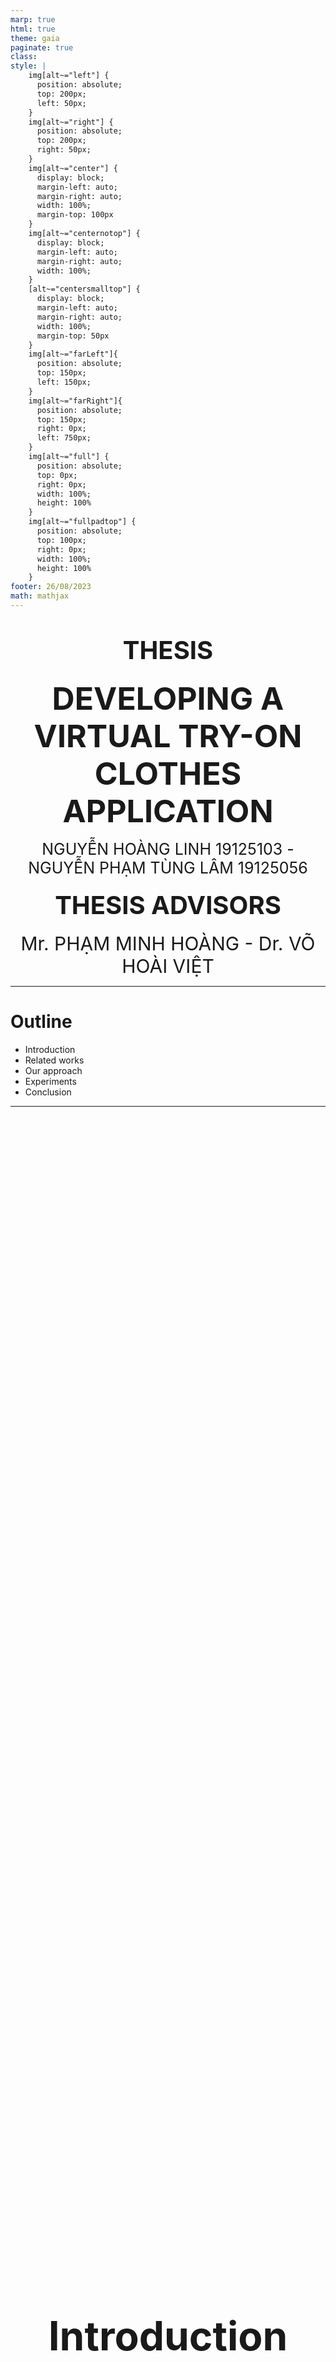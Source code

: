 ```yaml
---
marp: true
html: true
theme: gaia
paginate: true
class: 
style: |
    img[alt~="left"] {
      position: absolute;
      top: 200px;
      left: 50px;
    }
    img[alt~="right"] {
      position: absolute;
      top: 200px;
      right: 50px;
    }
    img[alt~="center"] {
      display: block;
      margin-left: auto;
      margin-right: auto;
      width: 100%;
      margin-top: 100px
    }
    img[alt~="centernotop"] {
      display: block;
      margin-left: auto;
      margin-right: auto;
      width: 100%;
    }
    [alt~="centersmalltop"] {
      display: block;
      margin-left: auto;
      margin-right: auto;
      width: 100%;
      margin-top: 50px
    }
    img[alt~="farLeft"]{
      position: absolute;
      top: 150px;
      left: 150px;
    }
    img[alt~="farRight"]{
      position: absolute;
      top: 150px;
      right: 0px;
      left: 750px;
    }
    img[alt~="full"] {
      position: absolute;
      top: 0px;
      right: 0px;
      width: 100%;
      height: 100%
    }
    img[alt~="fullpadtop"] {
      position: absolute;
      top: 100px;
      right: 0px;
      width: 100%;
      height: 100%
    }
footer: 26/08/2023 
math: mathjax
---
```

<div style="text-align:center">

# <span style="font-size:40px">THESIS</span>

### <span style="font-size:50px">DEVELOPING A VIRTUAL TRY-ON CLOTHES APPLICATION</span>

<span style="font-size:25px">NGUYỄN HOÀNG LINH 19125103 - NGUYỄN PHẠM TÙNG LÂM 19125056</span>

#### <span style="font-size:40px">THESIS ADVISORS</span>

<span style="font-size:30px">Mr. PHẠM MINH HOÀNG - Dr. VÕ HOÀI VIỆT</span>

</div>

---
# Outline
- Introduction
- Related works 
- Our approach 
- Experiments
- Conclusion

---
<div style="display:flex;justify-content:center;align-items:center;height:100%">
  
### <span style="font-size:64px;text-align:center">Introduction</span>
</div>

---
# Motivation

|                 |                     |
|-----------------|---------------------|
| **Traditional Shopping** | **Online Shopping**     |
| Require visit stores physically | Convenience         |
| Limited inventory | Wider range of products
| Able to try-on clothes | Unable to try on clothes |
| <div style="text-align:center"><img src="Traditional%20Shopping.png" alt="Traditional Shopping" width="400"/> | <div style="text-align:center"><img src="Online%20Shopping.png" alt="Online Shopping" width="350"/> |

---
# Problem Statements
- Virtual try-on task: Digitally try-on clothes or accessories
- Require only a human image and a cloth image
- Front view, with a clear background and minimal noise

![width:700 centernotop](app-introduce.png)

---

<div style="display:flex;justify-content:center;align-items:center;height:100%">
  
### <span style="font-size:64px;text-align:center">Related Works</span>
</div>

---

## Several approaches to Virtual Try-on

|                 |                     |  |
|-----------------|---------------------|--|
| <div style="width:320px">**Image-based (2D) Virtual Try-on** | <div style="width:300px">**3D Virtual Try-on**  | <div style="width:370px"> **Multi-pose guided virtual try-on** |
| <span style="font-size:30px">Use a 2D image of the person and the clothing item</span>| <span style="font-size:30px">Employs 3D models to simulate clothing on a person's body </span> | <span style="font-size:30px">Transfer clothes onto a person image under diverse poses </span>|
|<span style="font-size:30px">Suitable for mobile apps and e-commerce platforms </span> | <span style="font-size:30px">Commonly used in virtual reality (VR) applications and high-end fashion industry </span>|<span style="font-size:30px">Used in various applications for versatile try-on experiences </span>|

<!-- - Virtual try-on with diffusion models -->

---
### Image-based Virtual Try-on
<div style="text-align:center"><img src="vton-overview.png" style="width:50%;float:right;"></div>

- <span style="font-size:30px">VITON (2018): An Image-based Virtual Try-on Network [1]</span>

- <span style="font-size:30px">VITON-HD (2021): High-Resolution Virtual Try-On via Misalignment-Aware Normalization [2]</span>

- <span style="font-size:30px">HR-VTON (2022): High-Resolution Virtual Try-On with Misalignment and Occlusion-Handled Conditions [3]</span>

---
### 3D Virtual Try-on 

- <span style="font-size:30px">DeepWrinkles (2018): Accurate and Realistic Clothing Modeling [4]</span>
- <span style="font-size:30px">TailorNet (2020): Predicting Clothing in 3D as a Function of Human Pose, Shape and Garment Style [5]</span>
- <span style="font-size:30px">M3D-VTON (2021): A Monocular-to-3D Virtual Try-On Network [6]</span>

<div style="text-align:center"><img src="tailornet.png" style="width:48%;"></div>

---
### Multi-Pose Guided Virtual Try-on

<div style="text-align:center"><img src="MG-VTON.png" style="width:70%;float:right;"></div>

- <span style="font-size:30px">MG-VTON (2019): Towards Multi-pose Guided Virtual Try-on Network [7]</span>

- <span style="font-size:30px">SPG-VTON (2021): Semantic Prediction Guidance for Multi-pose Virtual Try-on [8]</span>


<div style="display:flex;justify-content:center;align-items:center;height:100%">
  
### <span style="font-size:64px;text-align:center">Implementation</span>
</div>

---
<div style="display:flex;justify-content:center;align-items:center;height:100%">
  
### <span style="font-size:64px;text-align:center">Our Approach</span>
</div>

---

# Objectives

- Focus on HR-VITON[1] model, an promising image-based virtual try-on approach
- Investigate and improve the performance of the model by exploring different loss functions
- A virtual try-on web application applying the model

---

<div style="display:flex;justify-content:left;align-items:center;height:5px">
  
### <span style="font-size:60px;">System Overview</span>
</div>

![w:1100 centersmalltop](framework.png)

---


# Preprocessing Module

![width:800 centernotop](pre-processing.png)

<!-- ---

![width:850 centernotop](pre-processing_agnostic.png)

<div style="color: black; font-size: 30px; margin-top: 30px; text-align: center; ">
  <b>Clothing-agnostic Processing Flow </b>
</div> -->

---

### Try-On Condition Module

![width:900 centernotop](tryon-condition.png)


---

## Generator architecture
![w:1050 centernotop](Generator.png)

<!-- <div style="color: white; font-size: 30px; margin-top: 150px; margin-left:700px ">
<b>Generator Architecture</b>

- Two encoders  
- Four feature fusion blocks
- Condition Aligning stage --> -->

<!-- </div> -->
---

![w:1300 centernotop](Encoder.png)

---

### Feature Fusion Blocks

<!-- - Has two routes: the flow pathway and the seg pathway.
- Takes two inputs, $F_{f_{i-1}}$ and $F_{s_{i-1}}$.
- The two pathways communicate with each other to determine $F_{f_i}$ and $F_{s_i}$ simultaneously. -->


![w:1000 centernotop](Feature_Fusion_Block.png)


---
### Condition Aligning
![h:500 w:700 centernotop](ConditionAligning.png)

---
## Discriminator architecture
![w:1100 centernotop](Discriminator.png)
<!-- ![h:500 farRight](SubDiscriminator.png) -->

---

### Training Try-On Condition module

<div style="display:flex;flex-direction:row;">
<div style="display:flex;gap:0px;flex-direction:column;align-items:left">

<span style="font-size:30px;">Let :</span>

- <span style="font-size:25px;">D is the discriminator network, G is the generator network </span>
- <span style="font-size:25px;">Ground truth seg map $S$, generated seg map $\hat{S}$ </span>
- <span style="font-size:25px;">Synthetic data sample $z$ </span>

The loss function will entail a type of loss characteristic of GANs.

###### $\underset{G}{min} \; \underset{D}{max} V(D,G)=E_{S\sim p_{data}(S)} log\left(D(S)\right) + E_{z\sim p_{z}(z)} \left(1-\left(D\left(\hat{S}\right)\right)\right) \tag{4.3}$
</div>
</div>

---
### Training Try-On Condition module
<div style="display:flex;flex-direction:row;">
<div style="display:flex;gap:0px;flex-direction:column;align-items:left">

- <div style="font-size:30px;height:10px">Cross-entropy loss</div>
### <div style="font-size:25px;">$\mathcal{L}_{CE} = \sum_{i=1}^H\sum_{j=1}^W\sum_{k=1}^CS_{ijk}log(\hat{S}_{ijk})$</div>

- <div style="font-size:30px;;height:10px">L1 loss</div>
### <div style="font-size:25px;"> $\mathcal{L}_{L1} =  \sum_{i=0}^3 w_i  .\left| \left|W(c_m,F_{f_i})-S_c \right| \right|_1 +||\hat{S_c}- S_c||_1 \tag{4.5}$</div>

- <div style="font-size:30px;;height:10px">VGG loss</div>
### <div style="font-size:25px;"> $\mathcal{L}_{VGG} = \sum_{i=0}^3 w_i  . \phi(W(c,F_{f_i}),I_c) + \phi(\hat{I_c},I_c) \tag{4.6}$</div>
</div>
<div style="display:flex;flex-direction:column;justify-content:center;align-items:right">

- <span style="font-size:25px;">Ground truth map $S$, generated seg map $\hat{S}$</span>
- <span style="font-size:25px;">Predicted cloth segmentation mask $\hat{S_c}$, ground truth $S_c$</span>
- <span style="font-size:25px;">Flow pathway $F_{f_i}$ </span>
- <span style="font-size:25px;">Predicted warped clothing image $\hat{I}_c$</span>
- <span style="font-size:25px;">Ground truth warped clothing image $I_c$ </span>
-  <span style="font-size:25px;">$\phi$ represent a loss function that measures the difference between two images</span>
</div>
</div>

---

### Training Try-On Condition module

<div style="display:flex;flex-direction:row;">
<div style="display:flex;gap:0px;flex-direction:column;align-items:left">

- <div style="font-size:30px;height:10px">Loss TV</div>
### <div style="font-size:25px;">$\mathcal{L}_{TV}= ||\nabla F_{f4}|| \tag{4.7}$</div>

- <div style="font-size:30px;;height:10px">Least square GAN loss</div>
### <div style="font-size:25px;">$\mathcal{L}_{cGAN}=\underset{G}{min}V_{LS}(G)= \frac{1}{2}E_{z\sim p_{z}(z)} \left[\left(D\left(G(z)\right)-1\right)^2\right] \tag{4.9}$</div>
</div>
<div style="display:flex;flex-direction:column;justify-content:center;align-items:right">

- <span style="font-size:25px;">$F_{f4}$ is the $4^{th}$ flow pathway   </span>
- <span style="font-size:25px;">$\nabla F_{f4}$ calculates the gradient of the flow pathway </span>
- <span style="font-size:25px;">Cloth mask $c_m$, original cloth image $c$ </span>
- <span style="font-size:25px;">D is the discriminator network, G is the generator network </span>
- <span style="font-size:25px;">Synthetic data sample $z$  </span>
</div>
</div>


---

# Training Try-On Condition module
<div style="display:flex;flex-direction:row;">
<div style="display:flex;gap:0px;flex-direction:column;align-items:left">

- <div style="font-size:30px;height:10px">Generator loss:</div>
### <div style="font-size:25px;">$\mathcal{L}_{TOCG} = \lambda_{CE} \mathcal{L}_{CE} + \mathcal{L}_{cGAN} + \lambda_{L1}\mathcal{L}_{L1} + \mathcal{L}_{VGG} + \lambda_{TV}\mathcal{L}_{TV}$</div>

- <div style="font-size:30px;;height:10px">Discriminator loss:</div>
### <div style="font-size:25px;">$\mathcal{L}_{D}^{LS} = \frac{1}{2}\mathbb{E}_{S\sim p_{data}(S)}[(D(S)-1)^2] + \frac{1}{2}\mathbb{E}_{z\sim p_z(z)}[D(G(z))^2]$</div>
</div>
<div style="display:flex;flex-direction:column;justify-content:center;align-items:right">

- <span style="font-size:25px;">Generator loss is the combination of above loss </span>
- <span style="font-size:25px;">D is the discriminator network, G is the generator network  </span>
- <span style="font-size:25px;">Synthetic data sample $z$ </span>
</div>
</div>


---


### Try-On Image Module
![width:750 centernotop](tryon-image.png)

---


### Try-on Image Generator architecture

![width:1050 centernotop](ImageGenerator.png)


---
### SPADE Residual Block

![width:1200 centernotop](ResBlock.png)

---

## Discriminator architecture
![w:1100 centernotop](DiscriminatorImage.png)

---
### Training Try-On Image


<span style="font-size:30px;">Let :</span>

- <span style="font-size:25px;">D is the discriminator network, G is the generator network </span>
- <span style="font-size:25px;">Ground truth Image $I$, generated try on image $\hat{I}$ </span>
- <span style="font-size:25px;">Synthetic data sample $z$ </span>
</div>

The loss function also involve a type of loss that is typical of GANs. 

###### $\underset{G}{min} \; \underset{D}{max} V(D,G)=E_{I\sim p_{data}(I)} log\left(D(I)\right) + E_{z\sim p_{z}(z)} \left(1-\left(D\left(\hat{I}\right)\right)\right) \tag{4.11}$

<div style="display:flex;flex-direction:row;">
<div style="display:flex;gap:0px;flex-direction:column;align-items:left">
</div>

---
### Training Try-On Image
<div style="display:flex;flex-direction:row;">
<div style="display:flex;gap:0px;flex-direction:column;align-items:left">

<span style="font-size:25px;">$L1$ loss</span>

### <span style="font-size:25px;">$\mathcal{L}_{L1} =  ||\hat{I}- I||_1 \tag{4.12}$</span>
<span style="font-size:25px;">Feature Matching loss </span>

### <span style="font-size:25px;">$\mathcal{L}_{FM}=\frac{1}{k}\sum_{i=0}^{k-1}||Di(G(z)) - Di(I_i)||_1$</span>
<span style="font-size:25px;">VGG loss</span>

### <div style="font-size:25px;"> $\mathcal{L}_{VGG} = \phi(\hat{I},I) \tag{4.6}$</div>
</div>
<div style="display:flex;flex-direction:column;justify-content:center;align-items:right">

- <span style="font-size:25px;">Ground truth $I$, generated try on image $\hat{I}$</span>
- <span style="font-size:25px;">$I_i$ is the real image from the $i^{th}$ layer.</span>
- <span style="font-size:25px;">$D_i(I_i)$ is the feature map from the $i^{th}$ layer of the discriminator </span>
-  <span style="font-size:25px;">$\phi$ represent a loss function that measures the difference between two images</span>
</div>
</div>

---
### Training Try-On Image
Apply different loss to $\mathcal{L}_{TOIG}^{cGAN}$ in each experiment
- Hinge Loss
- Least square loss
- Cross Entropy

---

### Training Try-On Image
<div style="display:flex;flex-direction:row;">
<div style="display:flex;gap:0px;flex-direction:column;align-items:left">

- <div style="font-size:30px;height:10px">Generator loss:</div>
### <div style="font-size:25px;height:0px">$\mathcal{L}_{TOIG} = \mathcal{L}_{TOIG}^{cGAN} + \lambda_{TOIG}^{VGG}\mathcal{L}_{TOIG}^{VGG} + \lambda_{TOIG}^{FM}\mathcal{L}_{TOIG}^{FM} + \lambda_{TOIG}^{L1}\mathcal{L}_{TOIG}^{L1}$</div>

- <div style="font-size:25px;;height:0px">Discriminator loss Hinge:</div>
### <div style="font-size:25px;height:0px">$\mathcal{L}_{D}^{H} = -\mathbb{E}_{I\sim p_{data}}[\text{max}(0, -1 + D(I))] - \mathbb{E}_{z\sim p_z}[\text{max}(0, -1 - D(\hat{I}))]$</div>
- <div style="font-size:25px;;height:0px">Discriminator loss Least Square:</div>
### <div style="font-size:25px;height:0px">$\mathcal{L}_{D}^{LS} = \frac{1}{2}\mathbb{E}_{I\sim p_{data}(I)}[(D(I)-1)^2] + \frac{1}{2}\mathbb{E}_{z\sim p_z(z)}[D(\hat{I})^2]$</div>
- <div style="font-size:25px;;height:0px">Discriminator loss Cross Entropy:</div>
### <div style="font-size:25px;">$\mathcal{L}_{D}^{CE}= E_{I\sim p_{data}(I)} log\left(D(I)\right) + E_{z\sim p_{z}(z)} \left(1-\left(D\left(\hat{I}\right)\right)\right)$</div>

</div>
<div style="display:flex;flex-direction:column;justify-content:center;align-items:right">

- <span style="font-size:25px;">Generator loss is the combination of above loss </span>
- <span style="font-size:25px;">Original image $I$, generated try on image $\hat{I}$</span>
- <span style="font-size:25px;">D is the discriminator network, G is the generator network  </span>
- <span style="font-size:25px;">Synthetic data sample $z$ </span>
</div>
</div>

---

<div style="display:flex;justify-content:center;align-items:center;height:100%">
  
### <span style="font-size:64px;text-align:center">Experiments</span>
</div>

---

# Dataset

- High-resolution virtual try-on dataset from VITON-HD [2]
- 13,679 frontal-view woman and top clothing image pairs
- 1024 x 768 resolution
- 11,647 pairs for training, 2,032 for testing

<div style="display:flex;justify-content:center">

<img src="human_01.jpg" alt="Image 1" width="200"/>
<img src="cloth_01.jpg" alt="Image 2" width="200"/>
<img src="human_02.jpg" alt="Image 3" width="200"/>
<img src="cloth_02.jpg" alt="Image 4" width="200"/>

</div>

---
 <!-- ## Evaluation Metrics

 - Structural Similarity Index (SSIM)

 $SSIM(x, y) = \frac{(2\mu_x\mu_y + C_1)(2\sigma_{xy} + C_2)}{(\mu_x^2 + \mu_y^2 + C_1)(\sigma_x^2 + \sigma_y^2 + C_2)}$

 - Mean Squared Error (MSE)

 $MSE(x, y) = \frac{1}{n}\sum_{i=1}^{n}(x_i - y_i)^2$

 - Learned Perceptual Image Patch Similarity (LPIPS)

 $LPIPS(x, y) = \frac{1}{N}\sum_{i=1}^{N}|f_i(x) - f_i(y)|_2$

---

 ## Evaluation Metrics
<div style="display:flex;flex-direction:row;">
<div style="display:flex;gap:0px;flex-direction:column;align-items:left">

<span style="font-size:30px;">

 - Structural Similarity Index (SSIM)
 
 $SSIM(x, y) = \frac{(2\mu_x\mu_y + C_1)(2\sigma_{xy} + C_2)}{(\mu_x^2 + \mu_y^2 + C_1)(\sigma_x^2 + \sigma_y^2 + C_2)}$

 - Mean Squared Error (MSE)

 $MSE(x, y) = \frac{1}{n}\sum_{i=1}^{n}(x_i - y_i)^2$

 - Learned Perceptual Image Patch Similarity (LPIPS)

 $LPIPS(x, y) = \frac{1}{N}\sum_{i=1}^{N}|f_i(x) - f_i(y)|_2$

</span>
</div>

<div style="display:flex;flex-direction:column;justify-content:center;align-items:right">

<span style="font-size:30px;"> 

With $x$ and $y$ are the two images being compared

</span>

</div>
</div>

--- -->

 ## Evaluation Metrics

Structural Similarity Index (SSIM)
 
$SSIM(x, y) = \frac{(2\mu_x\mu_y + C_1)(2\sigma_{xy} + C_2)}{(\mu_x^2 + \mu_y^2 + C_1)(\sigma_x^2 + \sigma_y^2 + C_2)}$

With $x$ and $y$ are the two images being compared
- $\mu_x$ and $\mu_y$ are the mean values of $x$ and $y$
- $\sigma_x$ and $\sigma_y$ are the standard deviations of $x$ and $y$
- $\sigma_{xy}$ is the covariance between $x$ and $y$
- $C_1$ and $C_2$ are constants to stabilize the division

---

 ## Evaluation Metrics

Mean Squared Error (MSE)

$MSE(x, y) = \frac{1}{n}\sum_{i=1}^{n}(x_i - y_i)^2$

With $x$ and $y$ are the two images being compared
- $n$ is the total number of pixels in the images
- $x_i$ and $y_i$ are the pixel values at position $i$ in $x$ and $y$, respectively.

---

 ## Evaluation Metrics

Learned Perceptual Image Patch Similarity (LPIPS)

$LPIPS(x, y) = \frac{1}{N}\sum_{i=1}^{N}|f_i(x) - f_i(y)|_2$

With $x$ and $y$ are the two images being compared
- $N$ is the number of image patches
- $f_i(x)$ and $f_i(y)$ are the feature representations of the $i$-th patch in $x$ and $y$, respectively

--- 

# Experiments

- Goal: Investigate and improve generator model performance by exploring different loss functions
- Focus: Loss function of Try-On Image module includes **GAN loss**, **L1 loss**, and **Feature Matching (FM) loss**.
- GAN loss function:
  - Cross-Entropy (CE) GAN loss
  - Least Square (LS) GAN loss
  - Hinge GAN loss

---

# Experiments
Two experiments conducted:
- Experiment 1:
Investigate impact of L1 and FM losses on generator performance and find optimal set of lambda values for generator loss function

- Experiment 2:
Analyze specific impact of each GAN loss function in combination with L1 and FM on performance of generator model

---

## Experiment 1: L1 vs. FM Loss

<span style="font-size:30px">

Try different lambda values for the L1 and FM losses:
- No L1 and no FM losses
- Fix the FM lambda at 10 and vary L1 lambda between 10 and 40
- Fix the L1 lambda at 10 and vary FM lambda between 10 and 40

Models trained using original paper parameters with:
- $512\times384$ resolution
- 8 batch size
- Training steps: 30,000
</span>

---

## Experiment 1: L1 vs. FM Loss

![width:650 centernotop](Exp1-table.png)

---
## Experiment 1: L1 vs. FM Loss

![width:1150 centernotop](Exp1-chart.png)
- L1 and FM losses improve performance, and FM is more impactful.
- Lambda values optimal for L1 and FM losses are 10 and 30.

---

### Experiment 2: GAN Losses combine with L1 and FM

<span style="font-size:28px">

- Try different GAN loss functions: **CE GAN loss**, **LS GAN loss** and **Hinge GAN loss**
- As for each GAN loss function:
  - No L1 and no FM
  - Include L1 without FM
  - Include FM without L1
  - Include both L1 and FM
- Models trained using original paper parameters with:
  - $512\times384$ resolution
  - 8 batch size
  - Training steps: 30,000
  - Optimal lambda values found in Experiment 1: 10 for L1 and 30 for FM
</span>

---

### Experiment 2: GAN Losses combine with L1 and FM

![width:500 centernotop](Exp2-table.png)

---

### Experiment 2: GAN Losses combine with L1 and FM

![width:1200 centernotop](Exp2-chart.png)
- GAN loss combined with L1 and FM can significantly impact the performance of a generator
- Cross-Entropy (CE) GAN loss function is the most effective

--- 

## Application

![width:1100 centernotop](application.png)

---

## Application

![width:1070 centernotop](app-result.png)

<!-- ---

## Application Overview -->

<!-- - Architecture: Microservice 

- Programming language: Python

- Communication between services: gRPC

- User interface: Streamlit

- Deploy: Docker -->
<!-- ![width:900 centernotop](app-overview.png) -->

---

#### Application Pipeline

![width:1020 centernotop](app-pipeline.png)

---

<div style="display:flex;justify-content:center;align-items:center;height:100%">
  
### <span style="font-size:64px;text-align:center">Conclusion</span>
</div>

---

# Conclusion

- Achieved a virtual try-on application 
- Provided insights into effectiveness of loss functions when training HR-VITON model

- Future research: 
  - Improve the application performance
  - Optimizing the pre-processing steps
  - Exploring alternative models

---
# References

<span style="font-size:30px">
[1]: X. Han, Z. Wu, Z. Wu, R. Yu, and L. S. Davis, “Viton: An image-based virtual try-on network,” in Proceedings of the IEEE conference on computer vision and pattern recognition, 2018, pp. 7543–7552.

[2]: S. Choi, S. Park, M. Lee, and J. Choo, “Viton-hd: High-resolution virtual try-
on via misalignment-aware normalization,” in Proc. of the IEEE conference on
computer vision and pattern recognition (CVPR), 2021.

[3]: S. Lee, G. Gu, S. Park, S. Choi, and J. Choo, “High-resolution virtual try-on with misalignment and occlusion-handled conditions,” 2022.
</span>

--- 

# References

<span style="font-size:30px">
[4]: Z. Lahner, D. Cremers, and T. Tung, “Deepwrinkles: Accurate and realistic clothing modeling,” in Proceedings of the European conference on computer
vision (ECCV), 2018, pp. 667–684.

[5]: C. Patel, Z. Liao, and G. Pons-Moll, “Tailornet: Predicting clothing in 3d as a function of human pose, shape and garment style,” in Proceedings of the IEEE/CVF conference on computer vision and pattern recognition, 2020, pp. 7365–7375.

[6]: F. Zhao, Z. Xie, M. Kampffmeyer, H. Dong, S. Han, T. Zheng, T. Zhang, and X. Liang, “M3d-vton: A monocular-to-3d virtual try-on network,” in Proceedings of the IEEE/CVF International Conference on Computer Vision, 2021, pp. 13 239–13 249.
</span>

---


# References

<span style="font-size:30px">
[7]: H. Dong, X. Liang, X. Shen, B. Wang, H. Lai, J. Zhu, Z. Hu, and J. Yin, “Towards multi-pose guided virtual try-on network,” in Proceedings of the IEEE/CVF international conference on computer vision, 2019, pp. 9026–9035.

[8]: B. Hu, P. Liu, Z. Zheng, and M. Ren, “Spg-vton: Semantic prediction guidance for multi-pose virtual try-on,” IEEE Transactions on Multimedia, vol. 24, pp. 1233–1246, 2022.
</span>